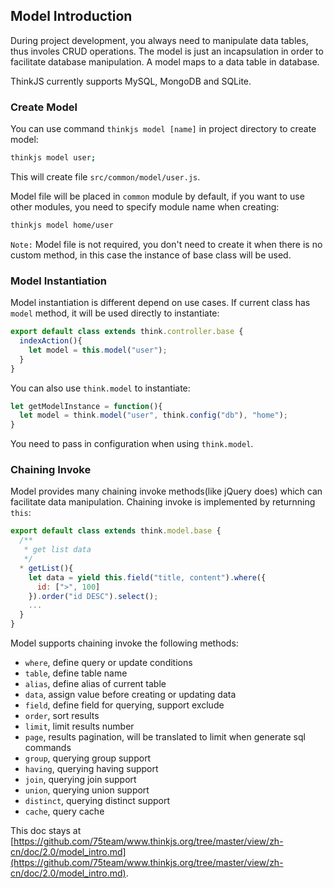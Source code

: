 ## Model Introduction

During project development, you always need to manipulate data tables, thus involes CRUD operations. The model is just an incapsulation in order to facilitate database manipulation. A model maps to a data table in database.

ThinkJS currently supports MySQL, MongoDB and SQLite.

### Create Model

You can use command `thinkjs model [name]` in project directory to create model:

```sh
thinkjs model user;
```

This will create file `src/common/model/user.js`.

Model file will be placed in `common` module by default, if you want to use other modules, you need to specify module name when creating:

```sh
thinkjs model home/user
```

`Note:` Model file is not required, you don't need to create it when there is no custom method, in this case the instance of base class will be used.

### Model Instantiation

Model instantiation is different depend on use cases. If current class has `model` method, it will be used directly to instantiate:

```js
export default class extends think.controller.base {
  indexAction(){
    let model = this.model("user");
  }
}
```

You can also use `think.model` to instantiate:

```js
let getModelInstance = function(){
  let model = think.model("user", think.config("db"), "home");
}
```

You need to pass in configuration when using `think.model`.

### Chaining Invoke

Model provides many chaining invoke methods(like jQuery does) which can facilitate data manipulation. Chaining invoke is implemented by returnning `this`:

```js
export default class extends think.model.base {
  /**
   * get list data
   */
  * getList(){
    let data = yield this.field("title, content").where({
      id: [">", 100]
    }).order("id DESC").select();
    ...
  }
}
```

Model supports chaining invoke the following methods:

- `where`, define query or update conditions
- `table`, define table name
- `alias`, define alias of current table
- `data`, assign value before creating or updating data
- `field`, define field for querying, support exclude
- `order`, sort results
- `limit`, limit results number
- `page`, results pagination, will be translated to limit when generate sql commands
- `group`, querying group support
- `having`, querying having support
- `join`, querying join support
- `union`, querying union support
- `distinct`, querying distinct support
- `cache`, query cache


This doc stays at [https://github.com/75team/www.thinkjs.org/tree/master/view/zh-cn/doc/2.0/model_intro.md](https://github.com/75team/www.thinkjs.org/tree/master/view/zh-cn/doc/2.0/model_intro.md).